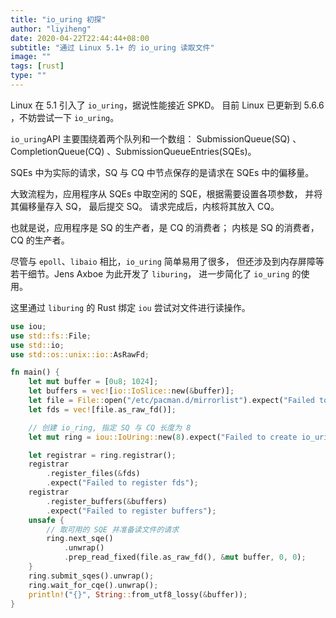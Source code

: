 ```yaml
---
title: "io_uring 初探"
author: "liyiheng"
date: 2020-04-22T22:44:44+08:00
subtitle: "通过 Linux 5.1+ 的 io_uring 读取文件"
image: ""
tags: [rust]
type: ""
---
```


Linux 在 5.1 引入了 `io_uring`，据说性能接近 SPKD。
目前 Linux 已更新到 5.6.6 ，不妨尝试一下 `io_uring`。


<!--more-->

`io_uring`API 主要围绕着两个队列和一个数组：
SubmissionQueue(SQ) 、CompletionQueue(CQ) 、SubmissionQueueEntries(SQEs)。

SQEs 中为实际的请求，SQ 与 CQ 中节点保存的是请求在 SQEs 中的偏移量。

大致流程为，应用程序从 SQEs 中取空闲的 SQE，根据需要设置各项参数，
并将其偏移量存入 SQ， 最后提交 SQ。
请求完成后，内核将其放入 CQ。

也就是说，应用程序是 SQ 的生产者，是 CQ 的消费者；
内核是 SQ 的消费者，CQ 的生产者。

尽管与 `epoll`、`libaio` 相比，`io_uring` 简单易用了很多，
但还涉及到内存屏障等若干细节。Jens Axboe 为此开发了 `liburing`，
进一步简化了 `io_uring` 的使用。

这里通过 `liburing` 的 Rust 绑定 `iou` 尝试对文件进行读操作。

```rust
use iou;
use std::fs::File;
use std::io;
use std::os::unix::io::AsRawFd;

fn main() {
    let mut buffer = [0u8; 1024];
    let buffers = vec![io::IoSlice::new(&buffer)];
    let file = File::open("/etc/pacman.d/mirrorlist").expect("Failed to open file");
    let fds = vec![file.as_raw_fd()];

    // 创建 io_ring, 指定 SQ 与 CQ 长度为 8
    let mut ring = iou::IoUring::new(8).expect("Failed to create io_uring");

    let registrar = ring.registrar();
    registrar
        .register_files(&fds)
        .expect("Failed to register fds");
    registrar
        .register_buffers(&buffers)
        .expect("Failed to register buffers");
    unsafe {
        // 取可用的 SQE 并准备读文件的请求
        ring.next_sqe()
            .unwrap()
            .prep_read_fixed(file.as_raw_fd(), &mut buffer, 0, 0);
    }
    ring.submit_sqes().unwrap();
    ring.wait_for_cqe().unwrap();
    println!("{}", String::from_utf8_lossy(&buffer));
}
```
